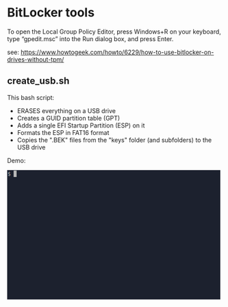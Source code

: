 # BitLocker tools

To open the Local Group Policy Editor, press Windows+R on your keyboard, type “gpedit.msc” into the Run dialog box, and press Enter.

see: https://www.howtogeek.com/howto/6229/how-to-use-bitlocker-on-drives-without-tpm/

## create_usb.sh

This bash script:

- ERASES everything on a USB drive
- Creates a GUID partition table (GPT) 
- Adds a single EFI Startup Partition (ESP) on it
- Formats the ESP in FAT16 format
- Copies the ".BEK" files from the "keys" folder (and subfolders) to the USB drive

Demo:

![create_usb.sh screencast](create_usb.gif)
